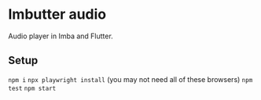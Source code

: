 # Imbutter audio

Audio player in Imba and Flutter.

## Setup

`npm i`
`npx playwright install` (you may not need all of these browsers)
`npm test`
`npm start`
